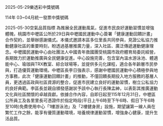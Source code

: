 
2025-05-29樂透彩中獎號碼

                                
114年 03~04月統一發票中獎號碼
                             
2025-05-30空氣品質指標
                              為推展全民運動風氣，促進市民良好運動習慣並增強體魄，桃園市中壢區公所於29日與中壢國民運動中心簽署「健康運動回饋計畫」合作契約，並舉辦感謝儀式。本儀式邀請本區多位里長共同參與，見證公私協力推動健康社區的重要時刻，盼透過基層推廣力量，深入社區、廣泛傳遞運動健康理念。中壢國民運動中心由社團法人中國青年救國團受桃園市政府體育局委託經營，長期致力於運動推廣與全民健康促進。中心設施完善，包含室內溫水游泳池、體適能中心、瑜珈與TRX教室、綜合球場等，並提供多元化課程，適合各年齡層市民參與，打造優質運動環境。中壢區長李日強表示，感謝中壢國民運動中心積極參與地方事務，此次「健康運動回饋計畫」的推動，不僅回饋長期投入地方服務的基層人員，更透過區政與社區資源的整合，促進市民建立良好的運動習慣，樹立公私協力的良好典範。李區長並親自頒發感謝狀予該中心執行長陳孟紳，以表彰其推廣運動文化與社區關懷的卓越貢獻。依據合作內容，自即日起至115年12月31日，中壢區公所員工及各里里長可憑證件於指定時段(平日上午6時至下午6時、假日下午6時至10時)免費使用中心「1樓游泳池」及「2樓健身房」設施，期望讓第一線人員在繁忙工作之餘，能享有優質運動環境，培養規律運動習慣，增強身心健康，提升生活品質。